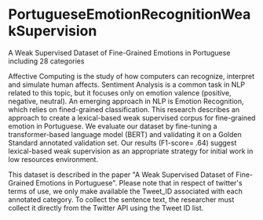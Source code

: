 # PortugueseEmotionRecognitionWeakSupervision
A Weak Supervised Dataset of Fine-Grained Emotions in Portuguese including 28 categories

Affective Computing is the study of how computers can recognize, interpret and simulate human affects. Sentiment Analysis is a common task in NLP related to this topic, but it focuses only on emotion valence (positive, negative, neutral). An emerging approach in NLP is Emotion Recognition, which relies on fined-grained classification. This research describes an approach to create a lexical-based weak supervised corpus for fine-grained emotion in Portuguese. We evaluate our dataset by fine-tuning a transformer-based language model (BERT) and validating it on a Golden Standard annotated validation set. Our results (F1-score= .64) suggest lexical-based weak supervision as an appropriate strategy for initial work in low resources environment.

This dataset is described in the paper "A Weak Supervised Dataset of Fine-Grained Emotions in Portuguese".
Please note that in respect of twitter's terms of use, we only make available the Tweet_ID associated with each annotated category.
To collect the sentence text, the researcher must collect it directly from the Twitter API using the Tweet ID list.
